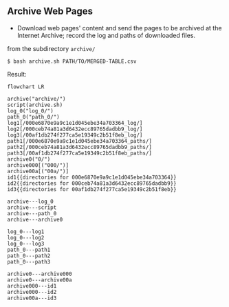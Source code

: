 ## Archive Web Pages

- Download web pages' content and send the pages to be archived at the Internet Archive; record the log and paths of downloaded files.

from the subdirectory `archive/`

```shell
$ bash archive.sh PATH/TO/MERGED-TABLE.csv
```

Result:

```mermaid
flowchart LR

archive("archive/")
script(archive.sh)
log_0("log_0/")
path_0("path_0/")
log1[/000e6870e9a9c1e1d045ebe34a703364_log/]
log2[/000ceb74a81a3d6432ecc89765dadbb9_log/]
log3[/00af1db274f277ca5e19349c2b51f8eb_log/]
path1[/000e6870e9a9c1e1d045ebe34a703364_paths/]
path2[/000ceb74a81a3d6432ecc89765dadbb9_paths/]
path3[/00af1db274f277ca5e19349c2b51f8eb_paths/]
archive0("0/")
archive000[("000/")]
archive00a[("00a/")]
id1{{directories for 000e6870e9a9c1e1d045ebe34a703364}}
id2{{directories for 000ceb74a81a3d6432ecc89765dadbb9}}
id3{{directories for 00af1db274f277ca5e19349c2b51f8eb}}

archive---log_0
archive---script
archive---path_0
archive---archive0

log_0---log1
log_0---log2
log_0---log3
path_0---path1
path_0---path2
path_0---path3

archive0---archive000
archive0---archive00a
archive000---id1
archive000---id2
archive00a---id3


```
